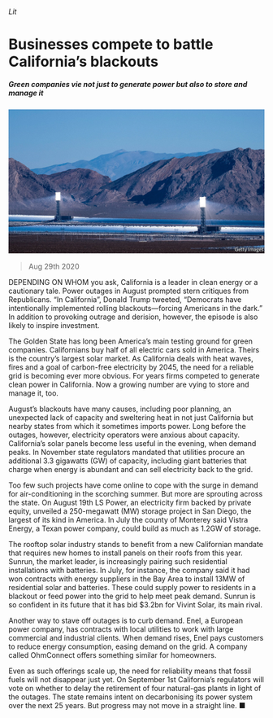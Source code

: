 ###### Lit

# Businesses compete to battle California’s blackouts 

##### Green companies vie not just to generate power but also to store and manage it 

![image](images/20200829_WBP502.jpg) 

> Aug 29th 2020 

DEPENDING ON WHOM you ask, California is a leader in clean energy or a cautionary tale. Power outages in August prompted stern critiques from Republicans. “In California”, Donald Trump tweeted, “Democrats have intentionally implemented rolling blackouts—forcing Americans in the dark.” In addition to provoking outrage and derision, however, the episode is also likely to inspire investment.

The Golden State has long been America’s main testing ground for green companies. Californians buy half of all electric cars sold in America. Theirs is the country’s largest solar market. As California deals with heat waves, fires and a goal of carbon-free electricity by 2045, the need for a reliable grid is becoming ever more obvious. For years firms competed to generate clean power in California. Now a growing number are vying to store and manage it, too.


August’s blackouts have many causes, including poor planning, an unexpected lack of capacity and sweltering heat in not just California but nearby states from which it sometimes imports power. Long before the outages, however, electricity operators were anxious about capacity. California’s solar panels become less useful in the evening, when demand peaks. In November state regulators mandated that utilities procure an additional 3.3 gigawatts (GW) of capacity, including giant batteries that charge when energy is abundant and can sell electricity back to the grid.

Too few such projects have come online to cope with the surge in demand for air-conditioning in the scorching summer. But more are sprouting across the state. On August 19th LS Power, an electricity firm backed by private equity, unveiled a 250-megawatt (MW) storage project in San Diego, the largest of its kind in America. In July the county of Monterey said Vistra Energy, a Texan power company, could build as much as 1.2GW of storage.

The rooftop solar industry stands to benefit from a new Californian mandate that requires new homes to install panels on their roofs from this year. Sunrun, the market leader, is increasingly pairing such residential installations with batteries. In July, for instance, the company said it had won contracts with energy suppliers in the Bay Area to install 13MW of residential solar and batteries. These could supply power to residents in a blackout or feed power into the grid to help meet peak demand. Sunrun is so confident in its future that it has bid $3.2bn for Vivint Solar, its main rival.

Another way to stave off outages is to curb demand. Enel, a European power company, has contracts with local utilities to work with large commercial and industrial clients. When demand rises, Enel pays customers to reduce energy consumption, easing demand on the grid. A company called OhmConnect offers something similar for homeowners.

Even as such offerings scale up, the need for reliability means that fossil fuels will not disappear just yet. On September 1st California’s regulators will vote on whether to delay the retirement of four natural-gas plants in light of the outages. The state remains intent on decarbonising its power system over the next 25 years. But progress may not move in a straight line. ■

